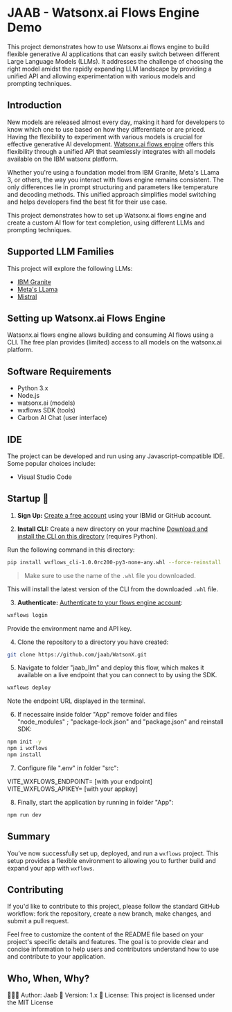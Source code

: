 # JAAB - Watsonx.ai Flows Engine Demo

This project demonstrates how to use Watsonx.ai flows engine to build flexible generative AI applications that can easily switch between different Large Language Models (LLMs).  It addresses the challenge of choosing the right model amidst the rapidly expanding LLM landscape by providing a unified API and allowing experimentation with various models and prompting techniques.

## Introduction

New models are released almost every day, making it hard for developers to know which one to use based on how they differentiate or are priced.  Having the flexibility to experiment with various models is crucial for effective generative AI development. [Watsonx.ai flows engine](https://www.ibm.com/products/watsonx-ai/flows-engine?utm_source=ibm_developer&utm_content=in_content_link&utm_id=tutorials_awb-using-different-llms-in-watsonx-ai-flows-engine&cm_sp=ibmdev-_-developer-tutorials-_-product)
 offers this flexibility through a unified API that seamlessly integrates with all models available on the IBM watsonx platform.

Whether you're using a foundation model from IBM Granite, Meta's LLama 3, or others, the way you interact with flows engine remains consistent. The only differences lie in prompt structuring and parameters like temperature and decoding methods. This unified approach simplifies model switching and helps developers find the best fit for their use case.

This project demonstrates how to set up Watsonx.ai flows engine and create a custom AI flow for text completion, using different LLMs and prompting techniques.

## Supported LLM Families

This project will explore the following LLMs:

* [IBM Granite](https://developer.ibm.com/tutorials/awb-using-ibm-granite-llms-in-watsonx-ai-flows-engine?utm_source=ibm_developer&utm_content=in_content_link&utm_id=tutorials_awb-using-different-llms-in-watsonx-ai-flows-engine)
* [Meta's LLama](https://developer.ibm.com/tutorials/awb-using-meta-llama-3-1-in-watsonx-ai-flows-engine?utm_source=ibm_developer&utm_content=in_content_link&utm_id=tutorials_awb-using-different-llms-in-watsonx-ai-flows-engine)
* [Mistral](https://developer.ibm.com/tutorials/awb-using-mistral-ai-llms-in-watsonx-ai-flows-engine?utm_source=ibm_developer&utm_content=in_content_link&utm_id=tutorials_awb-using-different-llms-in-watsonx-ai-flows-engine)


## Setting up Watsonx.ai Flows Engine

Watsonx.ai flows engine allows building and consuming AI flows using a CLI.  The free plan provides (limited) access to all models on the watsonx.ai platform.

## Software Requirements

  - Python 3.x
  - Node.js
  - watsonx.ai (models)
  - wxflows SDK (tools)
  - Carbon AI Chat (user interface)

## IDE

The project can be developed and run using any Javascript-compatible IDE. Some popular choices include:

  - Visual Studio Code

## Startup 🚀

1. **Sign Up:** [Create a free account](https://watzen.ibm.stepzen.com/?utm_source=ibm_developer&utm_content=in_content_link&utm_id=tutorials_awb-using-different-llms-in-watsonx-ai-flows-engine) using your IBMid or GitHub account.

2. **Install CLI:** Create a new directory on your machine
[Download and install the CLI on this directory](https://watzen.ibm.stepzen.com/docs/installation?utm_source=ibm_developer&utm_content=in_content_link&utm_id=tutorials_awb-using-different-llms-in-watsonx-ai-flows-engine) (requires Python).

Run the following command in this directory:
```bash
pip install wxflows_cli-1.0.0rc200-py3-none-any.whl --force-reinstall
```
  > Make sure to use the name of the `.whl` file you downloaded.

  This will install the latest version of the CLI from the downloaded `.whl` file.

3. **Authenticate:** [Authenticate to your flows engine account](https://watzen.ibm.stepzen.com/docs/authentication?utm_source=ibm_developer&utm_content=in_content_link&utm_id=tutorials_awb-using-different-llms-in-watsonx-ai-flows-engine):

```bash
wxflows login
```
  Provide the environment name and API key.

4. Clone the repository to a directory you have created:

```bash
git clone https://github.com/jaab/WatsonX.git
```
   
5. Navigate to folder "jaab_llm" and  deploy this flow, which makes it available on a live endpoint that you can connect to by using the SDK.

```bash
wxflows deploy
```
  Note the endpoint URL displayed in the terminal.

6. If necessaire inside folder "App" remove folder and files "node_modules" ; "package-lock.json" and "package.json" and reinstall SDK:

```bash
npm init -y
npm i wxflows
npm install
```

7. Configure file ".env" in folder "src": 

VITE_WXFLOWS_ENDPOINT= [with your endpoint]
VITE_WXFLOWS_APIKEY= [with your appkey]

8. Finally, start the application by running in folder "App":

```bash
npm run dev
```

## Summary
You’ve now successfully set up, deployed, and run a `wxflows` project. This setup provides a flexible environment to allowing you to further build and expand your app with `wxflows`.

## Contributing
If you'd like to contribute to this project, please follow the standard GitHub workflow: fork the repository, create a new branch, make changes, and submit a pull request.

Feel free to customize the content of the README file based on your project's specific details and features. The goal is to provide clear and concise information to help users and contributors understand how to use and contribute to your application.

## Who, When, Why?
👨🏾‍💻 Author: Jaab
📅 Version: 1.x
📜 License: This project is licensed under the MIT License
